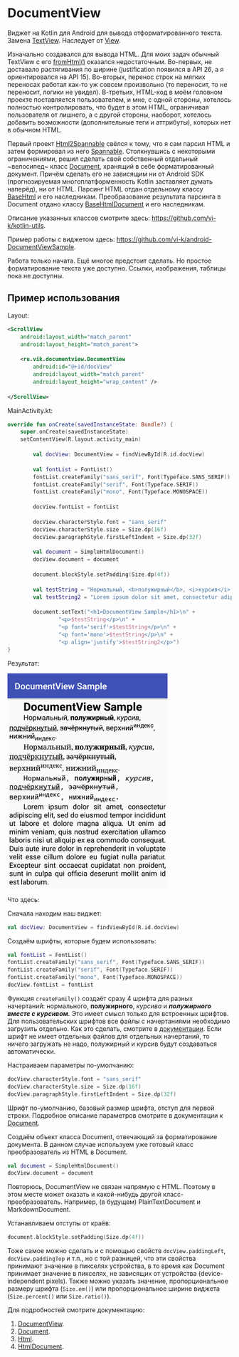 # DocumentView

Виджет на Kotlin для Android для вывода отформатированного текста. Замена [TextView](https://developer.android.com/reference/android/widget/TextView). Наследует от [View](https://developer.android.com/reference/android/view/View).

Изначально создавался для вывода HTML. Для моих задач обычный TextView с его [fromHtml()](https://developer.android.com/reference/android/text/Html.html#fromHtml(java.lang.String,%20int)) оказался недостаточным. Во-первых, не доставало растягивания по ширине (justification появился в API 26, а я ориентировался на API 15). Во-вторых, перенос строк на мягких переносах работал как-то уж совсем произвольно (то переносит, то не переносит, логики не увидел). В-третьих, HTML-код в моём головном проекте поставляется пользователем, и мне, с одной стороны, хотелось полностью контролировать, что будет в этом HTML, ограничивая пользователя от лишнего, а с другой стороны, наоборот, хотелось добавить возможности (дополнительные теги и аттрибуты), которых нет в обычном HTML.

Первый проект [Html2Spannable](https://github.com/vi-k/android-html2spannable) свёлся к тому, что я сам парсил HTML и затем формировал из него [Spannable](https://developer.android.com/reference/android/text/SpannableStringBuilder). Столкнувшись с некоторыми ограничениями, решил сделать свой собственный отдельный ~велосипед~ класс [Document][2], хранящий в себе форматированный документ. Причём сделать его не зависящим ни от Android SDK (прогнозируемая многоплатформенность Kotlin заставляет думать наперёд), ни от HTML. Парсинг HTML отдан отдельному классу [BaseHtml][3] и его наследникам. Преобразование результата парсинга в Document отдано классу [BaseHtmlDocument][4] и его наследникам.

Описание указанных классов смотрите здесь: <https://github.com/vi-k/kotlin-utils>.

Пример работы с виджетом здесь: <https://github.com/vi-k/android-DocumentViewSample>.

Работа только начата. Ещё многое предстоит сделать. Но простое форматирование текста уже доступно. Ссылки, изображения, таблицы пока не доступны.

## Пример использования

Layout:
```xml
<ScrollView
    android:layout_width="match_parent"
    android:layout_height="match_parent">

    <ru.vik.documentview.DocumentView
        android:id="@+id/docView"
        android:layout_width="match_parent"
        android:layout_height="wrap_content" />

</ScrollView>
```

MainActivity.kt:
```kotlin
override fun onCreate(savedInstanceState: Bundle?) {
    super.onCreate(savedInstanceState)
    setContentView(R.layout.activity_main)

        val docView: DocumentView = findViewById(R.id.docView)

        val fontList = FontList()
        fontList.createFamily("sans_serif", Font(Typeface.SANS_SERIF))
        fontList.createFamily("serif", Font(Typeface.SERIF))
        fontList.createFamily("mono", Font(Typeface.MONOSPACE))

        docView.fontList = fontList

        docView.characterStyle.font = "sans_serif"
        docView.characterStyle.size = Size.dp(16f)
        docView.paragraphStyle.firstLeftIndent = Size.dp(32f)

        val document = SimpleHtmlDocument()
        docView.document = document

        document.blockStyle.setPadding(Size.dp(4f))

        val testString = "Нормальный, <b>полужирный</b>, <i>курсив</i>, <u>подчёркнутый</u>, <s>зачёркнутый</s>, верхний<sup>индекс</sup>, нижний<sub>индекс</sub>."
        val testString2 = "Lorem ipsum dolor sit amet, consectetur adipiscing elit, sed do eiusmod tempor incididunt ut labore et dolore magna aliqua. Ut enim ad minim veniam, quis nostrud exercitation ullamco laboris nisi ut aliquip ex ea commodo consequat. Duis aute irure dolor in reprehenderit in voluptate velit esse cillum dolore eu fugiat nulla pariatur. Excepteur sint occaecat cupidatat non proident, sunt in culpa qui officia deserunt mollit anim id est laborum."

        document.setText("<h1>DocumentView Sample</h1>\n" +
                "<p>$testString</p>\n" +
                "<p font='serif'>$testString</p>\n" +
                "<p font='mono'>$testString</p>\n" +
                "<p align='justify'>$testString2</p>")
}
```

Результат:

![README_Screenshot1.png](README_Screenshot1.png)

Что здесь:

Сначала находим наш виджет:
```kotlin
val docView: DocumentView = findViewById(R.id.docView)
```

Создаём шрифты, которые будем использовать:
```kotlin
val fontList = FontList()
fontList.createFamily("sans_serif", Font(Typeface.SANS_SERIF))
fontList.createFamily("serif", Font(Typeface.SERIF))
fontList.createFamily("mono", Font(Typeface.MONOSPACE))
docView.fontList = fontList
```

Функция `createFamily()` создаёт сразу 4 шрифта для разных начертаний: нормального, **полужирного**, *курсива* и ***полужирного вместе с курсивом***. Это имеет смысл только для встроенных шрифтов. Для пользовательских шрифтов все файлы с начертаниями необходимо загрузить отдельно. Как это сделать, смотрите в [документации](https://github.com/vi-k/android-documentview/wiki/Fonts.md). Если шрифт не имеет отдельных файлов для отдельных начертаний, то ничего загружать не надо, полужирный и курсив будут создаваться автоматически.

Настраиваем параметры по-умолчанию:
```kotlin
docView.characterStyle.font = "sans_serif"
docView.characterStyle.size = Size.dp(16f)
docView.paragraphStyle.firstLeftIndent = Size.dp(32f)
```

Шрифт по-умолчанию, базовый размер шрифта, отступ для первой строки. Подробное описание параметров смотрите в документации к [Document][2].

Создаём объект класса Document, отвечающий за форматирование документа. В данном случае используем уже готовый класс преобразователь из HTML в Document.
```kotlin
val document = SimpleHtmlDocument()
docView.document = document
```

Повторюсь, DocumentView не связан напрямую с HTML. Поэтому в этом месте может оказать и какой-нибудь другой класс-преобразователь. Например, (в будущем) PlainTextDocument и MarkdownDocument.

Устанавливаем отступы от краёв:
```kotlin
document.blockStyle.setPadding(Size.dp(4f))
```

Тоже самое можно сделать и с помощью свойств `docView.paddingLeft`, `docView.paddingTop` и т.п., но с той разницей, что эти свойства принимают значение в пикселях устройства, в то время как Document принимает значение в пикселях, не зависящих от устройства (device-independent pixels). Также можно указать значение, пропорциональное размеру шрифта (`Size.em()`) или пропорциональное ширине виджета (`Size.percent()` или `Size.ratio()`).

Для подробностей смотрите документацию:
1) [DocumentView][1].
2) [Document][2].
3) [Html][3].
4) [HtmlDocument][4].

[1]:https://github.com/vi-k/android-documentview/wiki
[2]:https://github.com/vi-k/kotlin-utils/wiki/document
[3]:https://github.com/vi-k/kotlin-utils/wiki/html
[4]:https://github.com/vi-k/kotlin-utils/wiki/htmldocument
